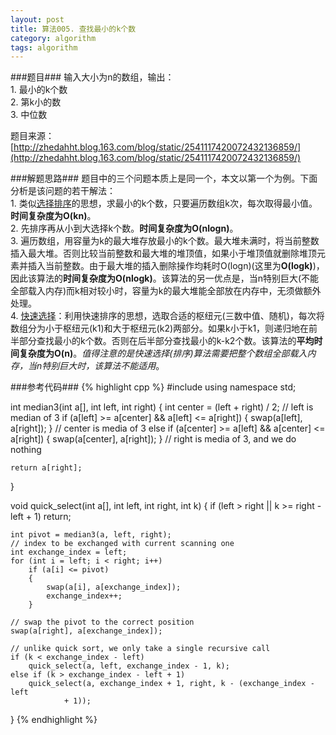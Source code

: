 ```yaml
---
layout: post
title: 算法005. 查找最小的k个数
category: algorithm
tags: algorithm
---
```


###题目###
输入大小为n的数组，输出：  
1\. 最小的k个数  
2\. 第k小的数  
3\. 中位数

题目来源：[http://zhedahht.blog.163.com/blog/static/2541117420072432136859/](http://zhedahht.blog.163.com/blog/static/2541117420072432136859/)

###解题思路###
题目中的三个问题本质上是同一个，本文以第一个为例。下面分析是该问题的若干解法：  
1\. 类似[选择排序](http://en.wikipedia.org/wiki/Selection_sort)的思想，求最小的k个数，只要遍历数组k次，每次取得最小值。**时间复杂度为O(kn)**。  
2\. 先排序再从小到大选择k个数。**时间复杂度为O(nlogn)**。  
3\. 遍历数组，用容量为k的最大堆存放最小的k个数。最大堆未满时，将当前整数插入最大堆。否则比较当前整数和最大堆的堆顶值，如果小于堆顶值就删除堆顶元素并插入当前整数。由于最大堆的插入删除操作均耗时O(logn)(这里为**O(logk)**)，因此该算法的**时间复杂度为O(nlogk)**。该算法的另一优点是，当n特别巨大(不能全部载入内存)而k相对较小时，容量为k的最大堆能全部放在内存中，无须做额外处理。  
4\. [快速选择](http://en.wikipedia.org/wiki/Selection_algorithm)：利用快速排序的思想，选取合适的枢纽元(三数中值、随机)，每次将数组分为小于枢纽元(k1)和大于枢纽元(k2)两部分。如果k小于k1，则递归地在前半部分查找最小的k个数。否则在后半部分查找最小的k-k2个数。该算法的**平均时间复杂度为O(n)**。*值得注意的是快速选择(排序)算法需要把整个数组全部载入内存，当n特别巨大时，该算法不能适用*。

###参考代码###
{% highlight cpp %}
#include <algorithm>
using namespace std;

int median3(int a[], int left, int right)
{
	int center = (left + right) / 2;
	// left is median of 3
	if (a[left] >= a[center] && a[left] <= a[right])
	{
		swap(a[left], a[right]);
	}
	// center is media of 3
	else if (a[center] >= a[left] && a[center] <= a[right])
	{
		swap(a[center], a[right]);
	}
	// right is media of 3, and we do nothing

	return a[right];
}

void quick_select(int a[], int left, int right, int k)
{
	if (left > right || k >= right - left + 1)
		return;

	int pivot = median3(a, left, right);
	// index to be exchanged with current scanning one
	int exchange_index = left;
	for (int i = left; i < right; i++)
		if (a[i] <= pivot)
		{
			swap(a[i], a[exchange_index]);
			exchange_index++;
		}

	// swap the pivot to the correct position
	swap(a[right], a[exchange_index]);

	// unlike quick sort, we only take a single recursive call
	if (k < exchange_index - left)
		quick_select(a, left, exchange_index - 1, k);
	else if (k > exchange_index - left + 1)
		quick_select(a, exchange_index + 1, right, k - (exchange_index - left
				+ 1));
}
{% endhighlight %}
